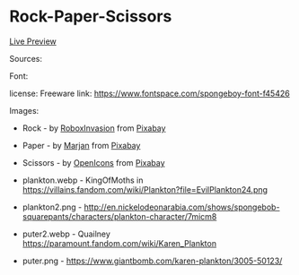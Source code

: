# Rock-Paper-Scissors

<a href="https://jrached.github.io/Rock-Paper-Scissors/">Live Preview</a>




Sources:

Font:

license: Freeware
link: https://www.fontspace.com/spongeboy-font-f45426

Images: 

- Rock - by <a href="https://pixabay.com/users/roboxinvasion-998191/?utm_source=link-attribution&utm_medium=referral&utm_campaign=image&utm_content=891886">RoboxInvasion</a> from <a href="https://pixabay.com//?utm_source=link-attribution&utm_medium=referral&utm_campaign=image&utm_content=891886">Pixabay</a>

- Paper - by <a href="https://pixabay.com/users/marjanno-8445616/?utm_source=link-attribution&utm_medium=referral&utm_campaign=image&utm_content=3363985">Marjan</a> from <a href="https://pixabay.com//?utm_source=link-attribution&utm_medium=referral&utm_campaign=image&utm_content=3363985">Pixabay</a>

- Scissors -  by <a href="https://pixabay.com/users/openicons-28911/?utm_source=link-attribution&utm_medium=referral&utm_campaign=image&utm_content=97585">OpenIcons</a> from <a href="https://pixabay.com//?utm_source=link-attribution&utm_medium=referral&utm_campaign=image&utm_content=97585">Pixabay</a>

- plankton.webp - KingOfMoths in https://villains.fandom.com/wiki/Plankton?file=EvilPlankton24.png

- plankton2.png - http://en.nickelodeonarabia.com/shows/spongebob-squarepants/characters/plankton-character/7micm8

- puter2.webp - Quailney https://paramount.fandom.com/wiki/Karen_Plankton

- puter.png - https://www.giantbomb.com/karen-plankton/3005-50123/

